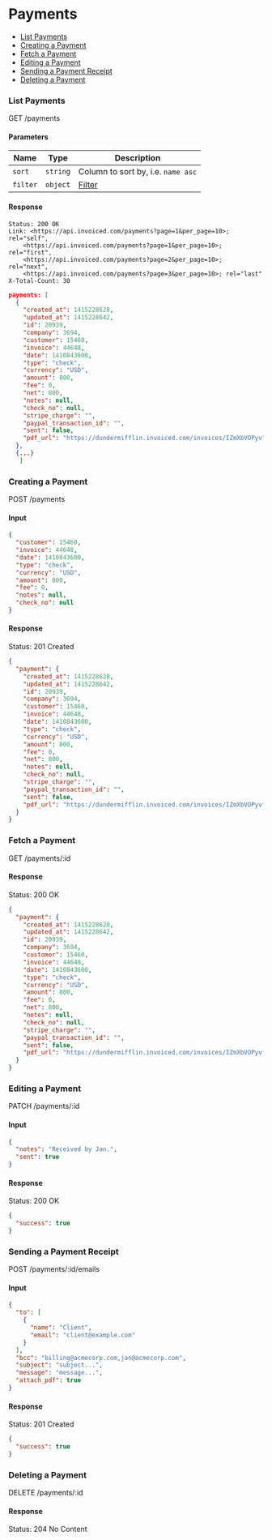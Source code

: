 Payments
====

* [List Payments](#list-payments)
* [Creating a Payment](#creating-a-payment)
* [Fetch a Payment](#fetch-a-payment)
* [Editing a Payment](#editing-a-payment)
* [Sending a Payment Receipt](#sending-a-payment-receipt)
* [Deleting a Payment](#deleting-a-payment)

### List Payments

  GET /payments

#### Parameters

Name | Type | Description
-----|------|-------------
`sort`|`string`|Column to sort by, i.e. `name asc`
`filter`|`object`|[Filter](../README.md#filter)

#### Response

```
Status: 200 OK
Link: <https://api.invoiced.com/payments?page=1&per_page=10>; rel="self",
    <https://api.invoiced.com/payments?page=1&per_page=10>; rel="first",
    <https://api.invoiced.com/payments?page=2&per_page=10>; rel="next",
    <https://api.invoiced.com/payments?page=3&per_page=10>; rel="last"
X-Total-Count: 30
```

```json
payments: [
  {
    "created_at": 1415228628,
    "updated_at": 1415228642,
    "id": 20939,
    "company": 3694,
    "customer": 15460,
    "invoice": 44648,
    "date": 1410843600,
    "type": "check",
    "currency": "USD",
    "amount": 800,
    "fee": 0,
    "net": 800,
    "notes": null,
    "check_no": null,
    "stripe_charge": "",
    "paypal_transaction_id": "",
    "sent": false,
    "pdf_url": "https://dundermifflin.invoiced.com/invoices/IZmXbVOPyvfD3GPBmyd6FwXY/20939/pdf"
  },
  {...}
   ]
```

### Creating a Payment

  POST /payments

#### Input

```json
{
  "customer": 15460,
  "invoice": 44648,
  "date": 1410843600,
  "type": "check",
  "currency": "USD",
  "amount": 800,
  "fee": 0,
  "notes": null,
  "check_no": null
}
```

#### Response

  Status: 201 Created

```json
{
  "payment": {
    "created_at": 1415228628,
    "updated_at": 1415228642,
    "id": 20939,
    "company": 3694,
    "customer": 15460,
    "invoice": 44648,
    "date": 1410843600,
    "type": "check",
    "currency": "USD",
    "amount": 800,
    "fee": 0,
    "net": 800,
    "notes": null,
    "check_no": null,
    "stripe_charge": "",
    "paypal_transaction_id": "",
    "sent": false,
    "pdf_url": "https://dundermifflin.invoiced.com/invoices/IZmXbVOPyvfD3GPBmyd6FwXY/20939/pdf"
  }
}
```

### Fetch a Payment

  GET /payments/:id

#### Response

  Status: 200 OK

```json
{
  "payment": {
    "created_at": 1415228628,
    "updated_at": 1415228642,
    "id": 20939,
    "company": 3694,
    "customer": 15460,
    "invoice": 44648,
    "date": 1410843600,
    "type": "check",
    "currency": "USD",
    "amount": 800,
    "fee": 0,
    "net": 800,
    "notes": null,
    "check_no": null,
    "stripe_charge": "",
    "paypal_transaction_id": "",
    "sent": false,
    "pdf_url": "https://dundermifflin.invoiced.com/invoices/IZmXbVOPyvfD3GPBmyd6FwXY/20939/pdf"
  }
}
```

### Editing a Payment

  PATCH /payments/:id

#### Input

```json
{
  "notes": "Received by Jan.",
  "sent": true
}
```

#### Response

  Status: 200 OK

```json
{
  "success": true
}
```

### Sending a Payment Receipt

  POST /payments/:id/emails

#### Input

```json
{
  "to": [
    {
      "name": "Client",
      "email": "client@example.com"
    }
  ],
  "bcc": "billing@acmecorp.com,jan@acmecorp.com",
  "subject": "subject...",
  "message": "message...",
  "attach_pdf": true
}
```

#### Response

  Status: 201 Created

```json
{
  "success": true
}
```

### Deleting a Payment

  DELETE /payments/:id

#### Response

  Status: 204 No Content